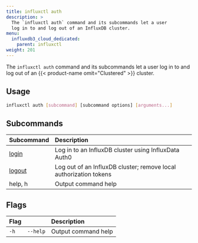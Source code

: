 ```yaml
---
title: influxctl auth
description: >
  The `influxctl auth` command and its subcommands let a user
  log in to and log out of an InfluxDB cluster.
menu:
  influxdb3_cloud_dedicated:
    parent: influxctl
weight: 201
---
```


The `influxctl auth` command and its subcommands let a user log in to and log out of an {{< product-name omit="Clustered" >}} cluster.

## Usage

```sh
influxctl auth [subcommand] [subcommand options] [arguments...]
```

## Subcommands

| Subcommand                                                               | Description                     |
| :----------------------------------------------------------------------- | :------------------------------ |
| [login](/influxdb3/cloud-dedicated/reference/cli/influxctl/auth/login/)   | Log in to an InfluxDB cluster using InfluxData Auth0 |
| [logout](/influxdb3/cloud-dedicated/reference/cli/influxctl/auth/logout/) | Log out of an InfluxDB cluster; remove local authorization tokens |
| help, h                                                                  | Output command help             |

## Flags

| Flag |          | Description         |
| :--- | :------- | :------------------ |
| `-h` | `--help` | Output command help |
